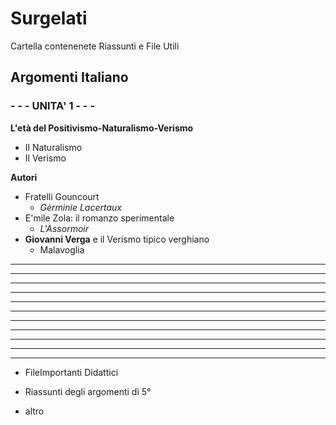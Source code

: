 # Surgelati

Cartella contenenete Riassunti e File Utili

## Argomenti Italiano

### - - -  UNITA' 1 - - - 
**L'età del Positivismo-Naturalismo-Verismo**
- Il Naturalismo
- Il Verismo

**Autori**
- Fratelli Gouncourt
	- *Gèrminie Lacertaux*
- E'mile Zola: il romanzo sperimentale
	- *L'Assormoir*
- **Giovanni Verga** e il Verismo tipico verghiano
	- Malavoglia	
****
****
****
****
****
****
****
****
****
****
****
- FileImportanti Didattici

- Riassunti degli argomenti di 5°

- altro
<!--stackedit_data:
eyJoaXN0b3J5IjpbLTU0MTMxMzYyNCwxMzM0Njk1NjMwLC0xNz
I4NTE2MzAzLDE3NjA2MjQyMzcsNDI3ODE4MDkzLC0yNjExMTU0
OSwyMTMwMTk1Nzg0XX0=
-->